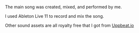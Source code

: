 The main song was created, mixed, and performed by me.

I used Ableton Live 11 to record and mix the song.

Other sound assets are all royalty free that I got from [Uppbeat.io](https://uppbeat.io/)